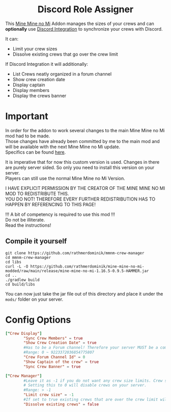 
<h1 align="center">Discord Role Assigner</h1>  

This [Mine Mine no Mi](https://modrinth.com/mod/mine-mine-no-mi) Addon manages the sizes of your crews and can **optionally** use [Discord Integration](https://modrinth.com/plugin/dcintegration) to synchronize your crews with Discord.

It can:
- Limit your crew sizes
- Dissolve existing crews that go over the crew limit

If Discord Integration it will additionally:
- List Crews neatly organized in a forum channel
- Show crew creation date
- Display captain
- Display members
- Display the crews banner

# Important

In order for the addon to work several changes to the main Mine Mine no Mi mod had to be made.  
Those changes have already been committed by me to the main mod and will be available with the next Mine Mine no Mi update.  
Specifics can be found [here](https://github.com/rathmerdominik/mine-mine-no-mi-modded).  

It is imperative that for now this custom version is used. Changes in there are purely server sided. So only you need to install this version on your server.  
Players can still use the normal Mine Mine no Mi Version.

I HAVE EXPLICIT PERMISSION BY THE CREATOR OF THE MINE MINE NO MI MOD TO REDISTRIBUTE THIS.  
YOU DO NOT! THEREFORE EVERY FURTHER REDISTRIBUTION HAS TO HAPPEN BY REFERENCING TO THIS PAGE!

!!! A bit of competency is required to use this mod !!!  
Do not be illiterate.  
Read the instructions!


## Compile it yourself

```
git clone https://github.com/rathmerdominik/mmnm-crew-manager
cd mmnm-crew-manager
cd libs
curl -L -O https://github.com/rathmerdominik/mine-mine-no-mi-modded/raw/main/release/mine-mine-no-mi-1.16.5-0.9.5-HAMMER.jar
cd ..
./gradlew build
cd build/libs
```

You can now just take the jar file out of this directory and place it under the `mods/` folder on your server.

# Config Options

```toml
["Crew Display"]
        "Sync Crew Members" = true
        "Show Crew Creation Date" = true
        #Has to be a Forum channel! Therefore your server MUST be a community server if you want to use this feature!
        #Range: 0 ~ 9223372036854775807
        "Crew Forum Channel Id" = 0
        "Show Captain of the crew" = true
        "Sync Crew Banner" = true

["Crew Manager"]
        #Leave it as -1 if you do not want any crew size limits. Crew size includes the captain! So 4 Members and 1 Captain would need a crew size of 5 to exist.
        # Setting this to 0 will disable crews on your server.
        #Range: > -1
        "Limit crew size" = -1
        #If set to true existing crews that are over the crew limit will be dissolved and removed
        "Dissolve existing crews" = false
```
